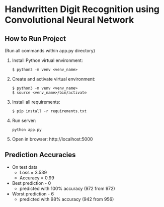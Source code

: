 # Handwritten Digit Recognition using Convolutional Neural Network

## How to Run Project
(Run all commands within app.py directory)
1. Install Python virtual environment:
    ```
    $ python3 -m venv <venv_name>
    ```
2. Create and activate virtual environment:
    ```
    $ python3 -m venv <venv_name>
    $ source <venv_name>/bin/activate
    ```
3. Install all requirements:
    ```
    $ pip install -r requirements.txt
    ```
4. Run server:
    ```
    python app.py
    ```
5. Open in browser: http://localhost:5000

## Prediction Accuracies
- On test data
    - Loss = 3.539
    - Accuracy = 0.99
- Best prediction - 0
    - predicted with 100% accuracy (972 from 972)
- Worst prediction - 6
    - predicted with 98% accuracy (942 from 956)
